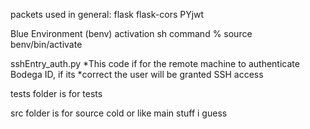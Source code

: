 packets used in general:
    flask flask-cors
    PYjwt

Blue Environment (benv)
activation sh command   % source benv/bin/activate

sshEntry_auth.py
*This code if for the remote machine to authenticate Bodega ID, if its 
*correct the user will be granted SSH access

tests folder is for tests

src folder is for source cold or like main stuff i guess